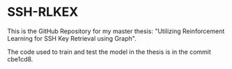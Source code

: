 # SSH-RLKEX

This is the GitHub Repository for my master thesis: "Utilizing Reinforcement Learning for SSH Key Retrieval using Graph".

The code used to train and test the model in the thesis is in the commit cbe1cd8.
